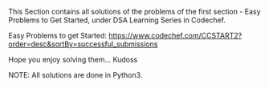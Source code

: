 This Section contains all solutions of the problems
of the first section - Easy Problems to Get Started, under DSA Learning Series in Codechef.

Easy Problems to get Started: https://www.codechef.com/CCSTART2?order=desc&sortBy=successful_submissions

Hope you enjoy solving them... Kudoss

NOTE: All solutions are done in Python3.
